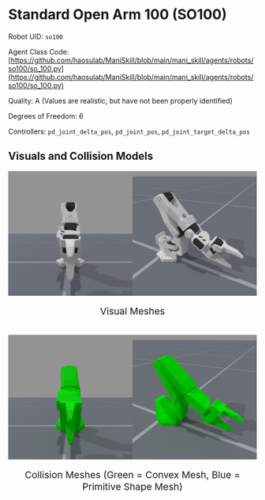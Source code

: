 <!-- THIS IS ALL GENERATED DOCUMENTATION via generate_robot_docs.py. DO NOT MODIFY THIS FILE DIRECTLY. -->

# Standard Open Arm 100 (SO100)

Robot UID: `so100`

Agent Class Code: [https://github.com/haosulab/ManiSkill/blob/main/mani_skill/agents/robots/so100/so_100.py](https://github.com/haosulab/ManiSkill/blob/main/mani_skill/agents/robots/so100/so_100.py)

Quality: A (Values are realistic, but have not been properly identified)

Degrees of Freedom: 6

Controllers: `pd_joint_delta_pos`, `pd_joint_pos`, `pd_joint_target_delta_pos`

## Visuals and Collision Models

<div>
    <div style="max-width: 100%; display: flex; justify-content: center;">
        <img src="../../_static/robot_images/so100/front_visual.png" style='min-width:min(50%, 100px);max-width:50%;height:auto' alt="so100">
        <img src="../../_static/robot_images/so100/side_visual.png" style='min-width:min(50%, 100px);max-width:50%;height:auto' alt="so100">
    </div>
    <p style="text-align: center; font-size: 1.2rem;">Visual Meshes</p>
    <br/>
    <div style="max-width: 100%; display: flex; justify-content: center;">
        <img src="../../_static/robot_images/so100/front_collision.png" style='min-width:min(50%, 100px);max-width:50%;height:auto' alt="so100">
        <img src="../../_static/robot_images/so100/side_collision.png" style='min-width:min(50%, 100px);max-width:50%;height:auto' alt="so100">
    </div>
    <p style="text-align: center; font-size: 1.2rem;">Collision Meshes (Green = Convex Mesh, Blue = Primitive Shape Mesh)</p>
</div>
